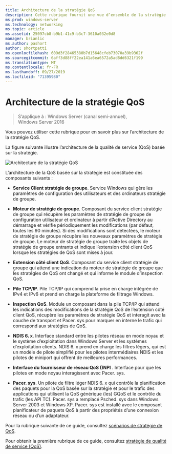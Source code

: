 ```yaml
---
title: Architecture de la stratégie QoS
description: Cette rubrique fournit une vue d’ensemble de la stratégie de qualité de service (QoS), qui vous permet d’utiliser stratégie de groupe pour hiérarchiser la bande passante du trafic réseau d’applications et de services spécifiques dans Windows Server 2016.
ms.prod: windows-server
ms.technology: networking
ms.topic: article
ms.assetid: 25097cb8-b9b1-41c9-b3c7-3610a032e0d8
manager: brianlic
ms.author: pashort
author: shortpatti
ms.openlocfilehash: 609d3f28465380b7d15648cfeb73070a39b9362f
ms.sourcegitcommit: 6aff3d88ff22ea141a6ea6572a5ad8dd6321f199
ms.translationtype: MT
ms.contentlocale: fr-FR
ms.lasthandoff: 09/27/2019
ms.locfileid: "71395980"
---
```

# <a name="qos-policy-architecture"></a>Architecture de la stratégie QoS

>S’applique à : Windows Server (canal semi-annuel), Windows Server 2016

Vous pouvez utiliser cette rubrique pour en savoir plus sur l’architecture de la stratégie QoS.

La figure suivante illustre l’architecture de la qualité de service (QoS) basée sur la stratégie.

![Architecture de la stratégie QoS](../../media/QoS/QoS-Policy-Architecture.jpg)

L’architecture de la QoS basée sur la stratégie est constituée des composants suivants :

- **Service Client stratégie de groupe**. Service Windows qui gère les paramètres de configuration des utilisateurs et des ordinateurs stratégie de groupe.

- **Moteur de stratégie de groupe**. Composant du service client stratégie de groupe qui récupère les paramètres de stratégie de groupe de configuration utilisateur et ordinateur à partir d’Active Directory au démarrage et vérifie périodiquement les modifications \(par défaut, toutes les 90 minutes\). Si des modifications sont détectées, le moteur de stratégie de groupe récupère les nouveaux paramètres de stratégie de groupe. Le moteur de stratégie de groupe traite les objets de stratégie de groupe entrants et indique l’extension côté client QoS lorsque les stratégies de QoS sont mises à jour.

- **Extension côté client QoS**. Composant du service client stratégie de groupe qui attend une indication du moteur de stratégie de groupe que les stratégies de QoS ont changé et qui informe le module d’inspection QoS.

- **Pile TCP/IP**. Pile TCP/IP qui comprend la prise en charge intégrée de IPv4 et IPv6 et prend en charge la plateforme de filtrage Windows. 

- **Inspection QoS**. Module un composant dans la pile TCP/IP qui attend les indications des modifications de la stratégie QoS de l’extension côté client QoS, récupère les paramètres de stratégie QoS et interagit avec la couche de transport et Pacer. sys pour marquer en interne le trafic qui correspond aux stratégies de QoS.

- **NDIS 6. x**. Interface standard entre les pilotes réseau en mode noyau et le système d’exploitation dans Windows Server et les systèmes d’exploitation clients. NDIS 6. x prend en charge les filtres légers, qui est un modèle de pilote simplifié pour les pilotes intermédiaires NDIS et les pilotes de miniport qui offrent de meilleures performances.

- **Interface du fournisseur de réseau QoS \(\)NPI** . Interface pour que les pilotes en mode noyau interagissent avec Pacer. sys.

- **Pacer. sys**. Un pilote de filtre léger NDIS 6. x qui contrôle la planification des paquets pour la QoS basée sur la stratégie et pour le trafic des applications qui utilisent la QoS générique \(les\) GQoS et le contrôle du trafic \(les API TC\). Pacer. sys a remplacé Psched. sys dans Windows Server 2003 et Windows XP. Pacer. sys est installé avec le composant planificateur de paquets QoS à partir des propriétés d’une connexion réseau ou d’un adaptateur.

Pour la rubrique suivante de ce guide, consultez [scénarios de stratégie de QoS](qos-policy-scenarios.md).

Pour obtenir la première rubrique de ce guide, consultez [stratégie de qualité de service (QoS)](qos-policy-top.md).


